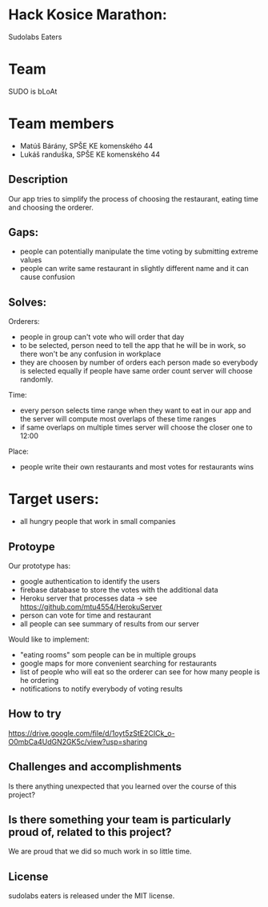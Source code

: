 # Hack Kosice Marathon: 
Sudolabs Eaters

# Team
SUDO is bLoAt

# Team members
 - Matúš Bárány, SPŠE KE komenského 44
 - Lukáš randuška, SPŠE KE komenského 44

## Description
Our app tries to simplify the process of choosing the restaurant, eating time and choosing the orderer.

## Gaps:
  - people can potentially manipulate the time voting by submitting extreme values
  - people can write same restaurant in slightly different name and it can cause confusion 
 
## Solves:
  Orderers:
   - people in group can't vote who will order that day
   - to be selected, person need to tell the app that he will be in work, so there won't be any confusion in workplace
   - they are choosen by number of orders each person made so everybody is selected equally if people have same order count server will choose randomly.
  
  Time:
   - every person selects time range when they want to eat in our app and the server will compute most overlaps of these time ranges
   - if same overlaps on multiple times server will choose the closer one to 12:00 
 
  Place:
   - people write their own restaurants and most votes for restaurants wins

# Target users:
   - all hungry people that work in small companies


## Protoype
Our prototype has:
 - google authentication to identify the users
 - firebase database to store the votes with the additional data
 -  Heroku server that processes data -> see https://github.com/mtu4554/HerokuServer
 - person can vote for time and restaurant
 - all people can see summary of results from our server

Would like to implement:
 - "eating rooms" som people can be in multiple groups
 - google maps for more convenient searching for restaurants
 - list of people who will eat so the orderer can see for how many people is he ordering
 - notifications to notify everybody of voting results

## How to try
https://drive.google.com/file/d/1oyt5zStE2CICk_o-O0mbCa4UdGN2GK5c/view?usp=sharing


## Challenges and accomplishments
Is there anything unexpected that you learned over the course of this project?

## Is there something your team is particularly proud of, related to this project?
We are proud that we did so much work in so little time.


## License
sudolabs eaters is released under the MIT license.
